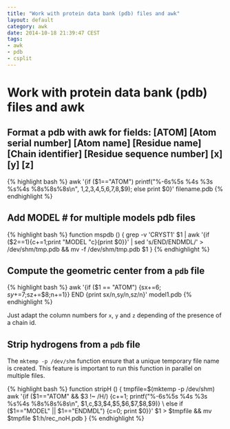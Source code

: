 ```yaml
---
title: "Work with protein data bank (pdb) files and awk"
layout: default
category: awk
date: 2014-10-18 21:39:47 CEST
tags:
- awk
- pdb
- csplit
---
```


# Work with protein data bank (pdb) files and awk

## Format a pdb with awk for fields: [ATOM] [Atom  serial number] [Atom name] [Residue name] [Chain identifier] [Residue sequence number] [x] [y] [z]

{% highlight bash %}
awk '{if ($1=="ATOM") printf("%-6s%5s %4s %3s %s%4s    %8s%8s%8s\n", $1,$2,$3,$4,$5,$6,$7,$8,$9); else print $0}' filename.pdb
{% endhighlight %}


## Add MODEL \# for multiple models pdb files

{% highlight bash %}
function mspdb () {
    grep -v 'CRYST1' $1 | awk '{if ($2==1){c+=1;print "MODEL "c}{print $0}}' | sed 's/END/ENDMDL/' > /dev/shm/tmp.pdb && mv -f /dev/shm/tmp.pdb $1
    }
{% endhighlight %}

## Compute the geometric center from a `pdb` file

{% highlight bash %}
awk '{if ($1 == "ATOM") {sx+=$6;sy+=$7;sz+=$8;n+=1}} END {print sx/n,sy/n,sz/n}' model1.pdb
{% endhighlight %}

Just adapt the column numbers for `x`, `y` and `z` depending of the presence of a chain id.

## Strip hydrogens from a `pdb` file

The `mktemp -p /dev/shm` function ensure that a unique temporary file name is
created. This feature is important to run this function in parallel on multiple
files.

{% highlight bash %}
function stripH () {
    tmpfile=$(mktemp -p /dev/shm)
    awk '{if ($1=="ATOM" && $3 !~ /H/) {c+=1; printf("%-6s%5s %4s %3s %s%4s    %8s%8s%8s\n", $1,c,$3,$4,$5,$6,$7,$8,$9)} \
    else if ($1=="MODEL" || $1=="ENDMDL") {c=0; print $0}}' $1 > $tmpfile && mv $tmpfile $1:h/rec_noH.pdb
}
{% endhighlight %}
